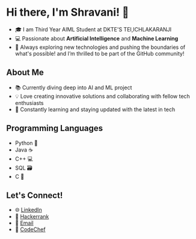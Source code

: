 

# Hi there, I'm Shravani! 👋

- 🎓 I am Third Year AIML Student at DKTE'S TEI,ICHLAKARANJI
- 💻 Passionate about **Artificial Intelligence** and **Machine Learning**
- 🚀 Always exploring new technologies and pushing the boundaries of what's possible! and I’m thrilled to be part of the GitHub community! 

## About Me

- 📚 Currently diving deep into AI and ML project 
- 💡 Love creating innovative solutions and collaborating with fellow tech enthusiasts
- 📖 Constantly learning and staying updated with the latest in tech


 ## Programming Languages
- Python 🐍
- Java ☕
- C++ 💻
- SQL 🗃️
- C 🔧

## Let's Connect!

- 🌐 [LinkedIn](https://www.linkedin.com/in/shravani-mali-7373a6215/)
- 🏅 [Hackerrank](https://www.hackerrank.com/profile/_shravani28_)
- 📧 [Email](shravanimali240@gmail.com)
- 🍴 [CodeChef](https://www.codechef.com/users/shra7vani)
